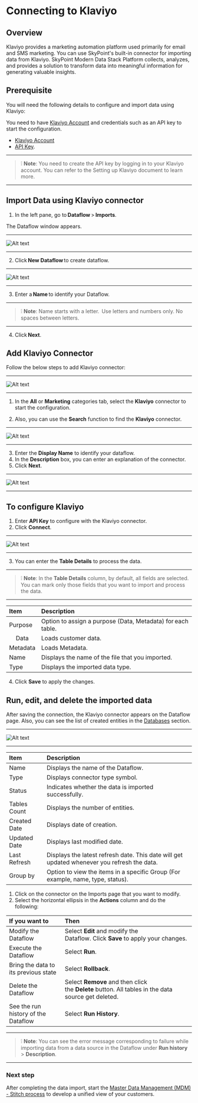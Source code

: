 # Connecting to Klaviyo

## Overview 


Klaviyo provides a marketing automation platform used primarily for email and SMS marketing. You can use SkyPoint's built-in connector for importing data from Klaviyo. SkyPoint Modern Data Stack Platform collects, analyzes, and provides a solution to transform data into meaningful information for generating valuable insights. 


## Prerequisite 

You will need the following details to configure and import data using Klaviyo:

You need to have [Klaviyo Account](https://www.klaviyo.com/login) and credentials such as an API key to start the configuration. 

- [Klaviyo Account](https://www.klaviyo.com/login)
- [API Key](https://developers.klaviyo.com/en/v1-2/docs/retrieve-api-credentials).
 
---

>  :grey_exclamation: **Note**: You need to create the API key by logging in to your Klaviyo account. You can refer to the Setting up Klaviyo document to learn more.

---
 

## Import Data using Klaviyo connector 

1. In the left pane, go to **Dataflow** > **Imports**. 

The Dataflow window appears.  

---

![Alt text](https://github.com/skypointcloud/platform/blob/master/docs/doc_snippets/ShopifyDataflow.png?raw=true)  

---

2. Click **New Dataflow** to create dataflow.  

---

![Alt text](https://github.com/skypointcloud/platform/blob/master/docs/doc_snippets/ShopifyDataflowName.png?raw=true)  

---

3. Enter a **Name** to identify your Dataflow. 

---

> :grey_exclamation: **Note**: Name starts with a letter.  Use letters and numbers only. No spaces between letters.

---

4. Click **Next**. 


## Add Klaviyo Connector 

Follow the below steps to add Klaviyo connector:  

---

![Alt text](https://github.com/skypointcloud/platform/blob/master/docs/doc_snippets/KlaviyoChooseConnector.png?raw=true)  

---

1. In the **All** or **Marketing** categories tab, select the **Klaviyo** connector to start the configuration.

2. Also, you can use the **Search** function to find the **Klaviyo** connector.  

---  

![Alt text](https://github.com/skypointcloud/platform/blob/master/docs/doc_snippets/KlaviyoDataflowName.png?raw=true)  

---

3. Enter the **Display Name** to identify your dataflow. 
4. In the **Description** box, you can enter an explanation of the connector.  
5. Click **Next**.  

---  

![Alt text](https://github.com/skypointcloud/platform/blob/master/docs/doc_snippets/ConnectToKlaviyo.png?raw=true)  

---

## To configure Klaviyo

1. Enter **API Key** to configure with the Klaviyo connector.  
2. Click **Connect**.  

---

![Alt text](https://github.com/skypointcloud/platform/blob/master/docs/doc_snippets/KlaviyoTableDetails.png?raw=true)  

---

3. You can enter the **Table Details** to process the data. 

---

> :grey_exclamation: **Note**: In the **Table Details** column, by default, all fields are selected. You can mark only those fields that you want to import and process the data. 

---

|Item |Description |
| :- | :- |
|Purpose |Option to assign a purpose (Data, Metadata) for each table. |
|<center>Data</center>|Loads customer data. |
|<center>Metadata</center>|Loads Metadata. |
|Name|Displays the name of the file that you imported. |
|Type|Displays the imported data type.|


4. Click **Save** to apply the changes. 


## Run, edit, and delete the imported data 


After saving the connection, the Klaviyo connector appears on the Dataflow page. Also, you can see the list of created entities in the [Databases](https://skypointcdpdocs.z22.web.core.windows.net/docs/entities.html) section.  

---

![Alt text](https://github.com/skypointcloud/platform/blob/master/docs/doc_snippets/KlaviyoOutput.png?raw=true)  

---

|Item |Description |
| :- | :- |
|Name |Displays the name of the Dataflow. |
|Type |Displays connector type symbol. |
|Status |Indicates whether the data is imported successfully. |
|Tables Count |Displays the number of entities. |
|Created Date |Displays date of creation. |
|Updated Date |Displays last modified date. |
|Last Refresh |Displays the latest refresh date. This date will get updated whenever you refresh the data. |
|Group by |Option to view the items in a specific Group (For example, name, type, status). |  


1. Click on the connector on the Imports page that you want to modify.
2. Select the horizontal ellipsis in the **Actions** column and do the following: 

|If you want to |Then |
| :- | :- |
|Modify the Dataflow |Select **Edit** and modify the Dataflow. Click **Save** to apply your changes. |
|Execute the Dataflow |Select **Run**. |
|Bring the data to its previous state |Select **Rollback**. |
|Delete the Dataflow |Select **Remove** and then click the **Delete** button. All tables in the data source get deleted.|
|See the run history of the Dataflow |Select **Run History**. |  

---

> :grey_exclamation: **Note**: You can see the error message corresponding to failure while importing data from a data source in the Dataflow under **Run history** > **Description**.

---

### Next step 


After completing the data import, start the [Master Data Management (MDM) - Stitch process](https://docs.skypointcloud.com/docs/stitch.html) to develop a unified view of your customers.  



